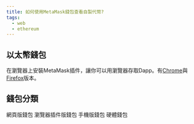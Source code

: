 ```yaml
---
title: 如何使用MetaMask錢包查看自製代幣?
tags:
  - web
  - ethereum
---
```


## 以太幣錢包

在瀏覽器上安裝MetaMask插件，讓你可以用瀏覽器存取Dapp。有[Chrome](https://chrome.google.com/webstore/detail/metamask/nkbihfbeogaeaoehlefnkodbefgpgknn)與[Firefox](https://addons.mozilla.org/en-US/firefox/addon/ether-metamask/)版本。

## 錢包分類

網頁版錢包
瀏覽器插件版錢包
手機版錢包
硬體錢包


